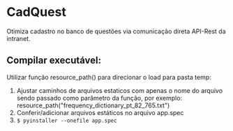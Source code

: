 # CadQuest
Otimiza cadastro no banco de questões via comunicação direta API-Rest da intranet.


## Compilar executável:

Utilizar função resource_path() para direcionar o load para pasta temp:

1. Ajustar caminhos de arquivos estaticos com apenas o nome do arquivo sendo passado como parâmetro da função, por exemplo: resource_path("frequency_dictionary_pt_82_765.txt")
2. Conferir/adicionar arquivos estáticos no arquivo app.spec
3. `$ pyinstaller --onefile app.spec`

